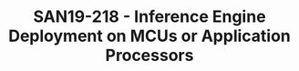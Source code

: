 ---
categories:
- san19
description: This session will describe how to apply Arm NN, CMSIS-NN, and GLOW to
  translate neural networks to inference engines running on MCUs or Application Processors.
image:
  featured: 'true'
  path: /assets/images/featured-images/san19/SAN19-218.png
session_attendee_num: '5'
session_id: SAN19-218
session_room: Sunset 3 (Session 3)
session_slot:
  end_time: '2019-09-24 12:55:00'
  start_time: '2019-09-24 12:30:00'
session_speakers:
- speaker_bio: Markus Levy joined NXP in 2017 as the Director of AI and Machine Learning
    Technologies. In this position, he is primarily focused on the strategy and marketing
    of AI and machine learning capabilities for NXPs microcontroller and i.MX product
    lines. Previously, Markus was chairman of the board of EEMBC, which he founded
    and ran as the President since April 1997. Mr. Levy was also president of the
    Multicore Association, which he co-founded in 2005. He was previously a Senior
    Analyst at Microprocessor Report and an editor at EDN magazine. Markus began his
    career at Intel Corporation, as both a Senior Applications Engineer and customer
    training specialist for Intels microprocessor and flash memory products.
  speaker_company: NXP Semiconductor
  speaker_image: /assets/images/speakers/san19/markus-levy.jpg
  speaker_location: ''
  speaker_name: Markus Levy
  speaker_position: Director of ML Technologies
  speaker_url: ''
  speaker_username: markus.levy
session_track: Machine Learning/AI
tag: session
tags:
- Machine Learning/AI
- ' IoT and Embedded'
- ' Industrial'
- ' Open Source Development'
title: SAN19-218 - Inference Engine Deployment on MCUs or Application Processors
---